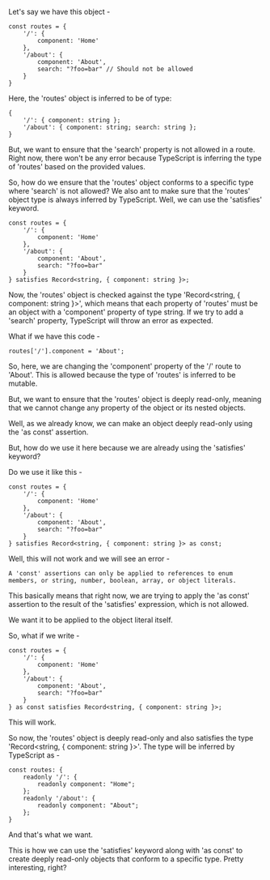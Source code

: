 Let's say we have this object -

    const routes = {
        '/': {
            component: 'Home'
        },
        '/about': {
            component: 'About',
            search: "?foo=bar" // Should not be allowed
        }
    }

Here, the 'routes' object is inferred to be of type:

    {
        '/': { component: string };
        '/about': { component: string; search: string };
    }

But, we want to ensure that the 'search' property is not allowed in a route. Right now, there won't be any error because TypeScript is inferring the type of 'routes' based on the provided values.

So, how do we ensure that the 'routes' object conforms to a specific type where 'search' is not allowed? We also ant to make sure that the 'routes' object type is always inferred by TypeScript. Well, we can use the 'satisfies' keyword.

    const routes = {
        '/': {
            component: 'Home'
        },
        '/about': {
            component: 'About',
            search: "?foo=bar"
        }
    } satisfies Record<string, { component: string }>;

Now, the 'routes' object is checked against the type 'Record<string, { component: string }>', which means that each property of 'routes' must be an object with a 'component' property of type string. If we try to add a 'search' property, TypeScript will throw an error as expected.

What if we have this code -

    routes['/'].component = 'About';

So, here, we are changing the 'component' property of the '/' route to 'About'. This is allowed because the type of 'routes' is inferred to be mutable.

But, we want to ensure that the 'routes' object is deeply read-only, meaning that we cannot change any property of the object or its nested objects.

Well, as we already know, we can make an object deeply read-only using the 'as const' assertion.

But, how do we use it here because we are already using the 'satisfies' keyword?

Do we use it like this -

    const routes = {
        '/': {
            component: 'Home'
        },
        '/about': {
            component: 'About',
            search: "?foo=bar"
        }
    } satisfies Record<string, { component: string }> as const;

Well, this will not work and we will see an error -

    A 'const' assertions can only be applied to references to enum members, or string, number, boolean, array, or object literals.

This basically means that right now, we are trying to apply the 'as const' assertion to the result of the 'satisfies' expression, which is not allowed.

We want it to be applied to the object literal itself.

So, what if we write -

    const routes = {
        '/': {
            component: 'Home'
        },
        '/about': {
            component: 'About',
            search: "?foo=bar"
        }
    } as const satisfies Record<string, { component: string }>;

This will work.

So now, the 'routes' object is deeply read-only and also satisfies the type 'Record<string, { component: string }>'. The type will be inferred by TypeScript as -

    const routes: {
        readonly '/': {
            readonly component: "Home";
        };
        readonly '/about': {
            readonly component: "About";
        };
    }

And that's what we want.

This is how we can use the 'satisfies' keyword along with 'as const' to create deeply read-only objects that conform to a specific type. Pretty interesting, right?
